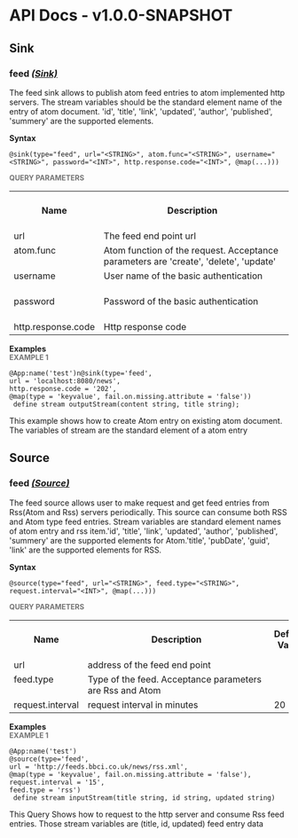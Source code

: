 # API Docs - v1.0.0-SNAPSHOT

## Sink

### feed *<a target="_blank" href="https://wso2.github.io/siddhi/documentation/siddhi-4.0/#sink">(Sink)</a>*

<p style="word-wrap: break-word"> The feed sink allows to publish atom feed entries to atom implemented http servers. The stream variables should be the standard element name of the entry of atom document. 'id', 'title', 'link', 'updated', 'author', 'published', 'summery' are the supported elements.</p>

<span id="syntax" class="md-typeset" style="display: block; font-weight: bold;">Syntax</span>
```
@sink(type="feed", url="<STRING>", atom.func="<STRING>", username="<STRING>", password="<INT>", http.response.code="<INT>", @map(...)))
```

<span id="query-parameters" class="md-typeset" style="display: block; color: rgba(0, 0, 0, 0.54); font-size: 12.8px; font-weight: bold;">QUERY PARAMETERS</span>
<table>
    <tr>
        <th>Name</th>
        <th style="min-width: 20em">Description</th>
        <th>Default Value</th>
        <th>Possible Data Types</th>
        <th>Optional</th>
        <th>Dynamic</th>
    </tr>
    <tr>
        <td style="vertical-align: top">url</td>
        <td style="vertical-align: top; word-wrap: break-word">The feed end point url</td>
        <td style="vertical-align: top"></td>
        <td style="vertical-align: top">STRING</td>
        <td style="vertical-align: top">No</td>
        <td style="vertical-align: top">No</td>
    </tr>
    <tr>
        <td style="vertical-align: top">atom.func</td>
        <td style="vertical-align: top; word-wrap: break-word">Atom function of the request. Acceptance parameters are 'create', 'delete', 'update'</td>
        <td style="vertical-align: top"></td>
        <td style="vertical-align: top">STRING</td>
        <td style="vertical-align: top">No</td>
        <td style="vertical-align: top">No</td>
    </tr>
    <tr>
        <td style="vertical-align: top">username</td>
        <td style="vertical-align: top; word-wrap: break-word">User name of the basic authentication</td>
        <td style="vertical-align: top">wso2-admin</td>
        <td style="vertical-align: top">STRING</td>
        <td style="vertical-align: top">Yes</td>
        <td style="vertical-align: top">No</td>
    </tr>
    <tr>
        <td style="vertical-align: top">password</td>
        <td style="vertical-align: top; word-wrap: break-word">Password of the basic authentication</td>
        <td style="vertical-align: top">wso2-admin</td>
        <td style="vertical-align: top">INT</td>
        <td style="vertical-align: top">Yes</td>
        <td style="vertical-align: top">No</td>
    </tr>
    <tr>
        <td style="vertical-align: top">http.response.code</td>
        <td style="vertical-align: top; word-wrap: break-word">Http response code</td>
        <td style="vertical-align: top">201</td>
        <td style="vertical-align: top">INT</td>
        <td style="vertical-align: top">Yes</td>
        <td style="vertical-align: top">No</td>
    </tr>
</table>

<span id="examples" class="md-typeset" style="display: block; font-weight: bold;">Examples</span>
<span id="example-1" class="md-typeset" style="display: block; color: rgba(0, 0, 0, 0.54); font-size: 12.8px; font-weight: bold;">EXAMPLE 1</span>
```
@App:name('test')n@sink(type='feed',
url = 'localhost:8080/news',
http.response.code = '202',
@map(type = 'keyvalue', fail.on.missing.attribute = 'false'))
 define stream outputStream(content string, title string);
```
<p style="word-wrap: break-word"> This example shows how to create Atom entry on existing atom document. The variables of stream are the standard element of a atom entry </p>

## Source

### feed *<a target="_blank" href="https://wso2.github.io/siddhi/documentation/siddhi-4.0/#source">(Source)</a>*

<p style="word-wrap: break-word"> The feed source allows user to make request and get feed entries from Rss(Atom and Rss) servers periodically. This source can consume both RSS and Atom type feed entries. Stream variables are standard element names of atom entry and rss item.'id', 'title', 'link', 'updated', 'author', 'published', 'summery' are the supported elements for Atom.'title', 'pubDate', 'guid', 'link' are the supported elements for RSS.</p>

<span id="syntax" class="md-typeset" style="display: block; font-weight: bold;">Syntax</span>
```
@source(type="feed", url="<STRING>", feed.type="<STRING>", request.interval="<INT>", @map(...)))
```

<span id="query-parameters" class="md-typeset" style="display: block; color: rgba(0, 0, 0, 0.54); font-size: 12.8px; font-weight: bold;">QUERY PARAMETERS</span>
<table>
    <tr>
        <th>Name</th>
        <th style="min-width: 20em">Description</th>
        <th>Default Value</th>
        <th>Possible Data Types</th>
        <th>Optional</th>
        <th>Dynamic</th>
    </tr>
    <tr>
        <td style="vertical-align: top">url</td>
        <td style="vertical-align: top; word-wrap: break-word">address of the feed end point</td>
        <td style="vertical-align: top"></td>
        <td style="vertical-align: top">STRING</td>
        <td style="vertical-align: top">No</td>
        <td style="vertical-align: top">No</td>
    </tr>
    <tr>
        <td style="vertical-align: top">feed.type</td>
        <td style="vertical-align: top; word-wrap: break-word">Type of the feed. Acceptance parameters are Rss and Atom</td>
        <td style="vertical-align: top"></td>
        <td style="vertical-align: top">STRING</td>
        <td style="vertical-align: top">No</td>
        <td style="vertical-align: top">No</td>
    </tr>
    <tr>
        <td style="vertical-align: top">request.interval</td>
        <td style="vertical-align: top; word-wrap: break-word">request interval in minutes</td>
        <td style="vertical-align: top">20</td>
        <td style="vertical-align: top">INT</td>
        <td style="vertical-align: top">Yes</td>
        <td style="vertical-align: top">No</td>
    </tr>
</table>

<span id="examples" class="md-typeset" style="display: block; font-weight: bold;">Examples</span>
<span id="example-1" class="md-typeset" style="display: block; color: rgba(0, 0, 0, 0.54); font-size: 12.8px; font-weight: bold;">EXAMPLE 1</span>
```
@App:name('test')
@source(type='feed',
url = 'http://feeds.bbci.co.uk/news/rss.xml',
@map(type = 'keyvalue', fail.on.missing.attribute = 'false'),
request.interval = '15',
feed.type = 'rss')
 define stream inputStream(title string, id string, updated string)
```
<p style="word-wrap: break-word"> This Query Shows how to request to the http server and consume Rss feed entries. Those stream variables are (title, id, updated) feed entry data</p>

